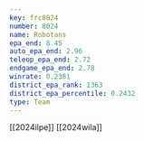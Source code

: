```yaml
---
key: frc8024
number: 8024
name: Robotans
epa_end: 8.45
auto_epa_end: 2.96
teleop_epa_end: 2.72
endgame_epa_end: 2.78
winrate: 0.2381
district_epa_rank: 1363
district_epa_percentile: 0.2432
type: Team
---
```

[[2024ilpe]]
[[2024wila]]

